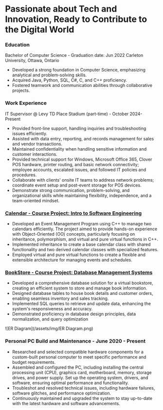 # Passionate about Tech and Innovation, Ready to Contribute to the Digital World
### Education
Bachelor of Computer Science - Graduation date: Jun 2022
Carleton University, Ottawa, Ontario
- Developed a strong foundation in Computer Science, emphasizing analytical and problem-solving skills.
- Acquired Java, Python, SQL, C#, C, and C++ proficiency.
- Fostered teamwork and communication abilities through collaborative projects.


### Work Experience
IT Supervisor @ Levy TD Place Stadium (part-time) - October 2024- Present
- Provided front-line support, handling inquiries and troubleshooting issues efficiently.
- Assisted with data entry, reporting, and records management for sales and vendor transactions.
- Maintained confidentiality when handling sensitive information and customer interactions.
- Provided technical support for Windows, Microsoft Office 365, Clover POS hardware, printer routing, and basic network connectivity; employee accounts, escalated issues, and followed IT policies and procedures.
- Collaborate with clients' onsite IT teams to address network problems; coordinate event setup and post-event storage for POS devices.
- Demonstrate strong communication, problem-solving, and organizational skills while maintaining flexibility, independence, and a team-oriented mindset.

### [Calendar - Course Project: Intro to Software Engineering](https://github.com/BruleeTea/Calendar)
- Developed an Event Management Program using C++ to manage two calendars efficiently. The project aimed to provide hands-on experience with Object-Oriented (OO) concepts, particularly focusing on inheritance, polymorphism, and virtual and pure virtual functions in C++.
- Implemented inheritance to create a base calendar class with shared functionality and two derived calendar classes with specialized features.
- Employed virtual and pure virtual functions to create a flexible and extensible architecture for managing events and schedules.

### [BookStore - Course Project: Database Management Systems](https://github.com/BruleeTea/Book-store)
- Developed a comprehensive database solution for a virtual bookstore, creating an efficient system to store and manage book information.
- Designed database tables to house book details and customer orders, enabling seamless inventory and sales tracking.
- Implemented SQL queries to retrieve and update data, enhancing the system's responsiveness and accuracy.
- Demonstrated proficiency in database design principles, data normalization, and query optimization

![ER Diagram](/assets/img/ER Diagram.png)

### Personal PC Build and Maintenance  - June 2020 - Present
- Researched and selected compatible hardware components for a custom-built personal computer to meet specific performance and budget requirements.
- Assembled and configured the PC, including installing the central processing unit (CPU), graphics card, motherboard, memory, storage drives, and power supply.
Set up the operating system, drivers, and software, ensuring optimal performance and functionality.
- Troubleshot and resolved technical issues, including hardware failures, software glitches, and performance optimization.
- Continuously maintained and upgraded the system to stay up-to-date with the latest hardware and software advancements.
